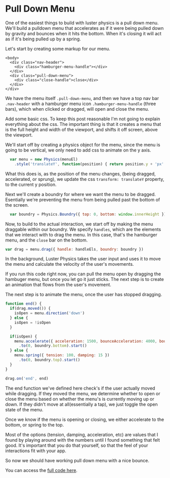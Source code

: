 Pull Down Menu
==============

  One of the easiest things to build with luster physics is a pull down menu.
We'll build a pulldown menu that accelerates as if it were being pulled down
by gravity and bounces when it hits the bottom. When it's closing it will
act as if it's being pulled up by a spring.

  Let's start by creating some markup for our menu.

```markup
<body>
  <div class="nav-header">
    <div class="hamburger-menu-handle"></div>
  </div>
  <div class="pull-down-menu">
    <div class="close-handle">close</div>
  </div>
</div>
```

  We have the menu itself `.pull-down-menu`, and then we have a top nav bar
`.nav-header` with a hamburger menu icon `.hamburger-menu-handle` (three
bars), which when clicked or dragged, will open and close the menu.

  Add some basic css.  To keep this post reasonable I'm not going to explain
everything about the css.  The important thing is that it creates a menu that
is the full height and width of the viewport, and shifts it off screen, above
the viewport.

  We'll start off by creating a physics object for the menu, since the menu is
going to be vertical, we only need to add css to animate on the y axis.

```javascript
  var menu = new Physics(menuEl)
    .style('translateY', function(position) { return position.y + 'px' })
```

  What this does is, as the position of the menu changes, (being dragged,
accelerated, or sprung), we update the css `transform: translateY` property, to the
current y position.

  Next we'll create a boundry for where we want the menu to be dragged.
Esentially we're preventing the menu from being pulled past the bottom of
the screen.

```javascript
  var boundry = Physics.Boundry({ top: 0, bottom: window.innerHeight })
```

  Now, to build to the actual interaction, we start off by making the menu
draggable within our boundry.  We specify `handles`, which are the elements
that we interact with to drag the menu.  In this case, that's the hamburger
menu, and the `close` bar on the bottom.

```javascript
var drag = menu.drag({ handle: handleEls, boundry: boundry })
```

  In the background, Luster Physics takes the user input and uses it to move
the menu and calculate the velocity of the user's movements.

  If you run this code right now, you can pull the menu open by dragging
the hambuger menu, but once you let go it just sticks.  The next step is
to create an animation that flows from the user's movement.

  The next step is to animate the menu, once the user has stopped dragging.

```javascript
function end() {
  if(drag.moved()) {
    isOpen = menu.direction('down')
  } else {
    isOpen = !isOpen
  }

  if(isOpen) {
    menu.accelerate({ acceleration: 1500, bounceAcceleration: 4000, bounce: true })
      .to(0, boundry.bottom).start()
  } else {
    menu.spring({ tension: 100, damping: 15 })
      .to(0, boundry.top).start()
  }
}

drag.on('end', end)
```

  The end function we've defined here check's if the user actually moved while
dragging.  If they moved the menu, we determine whether to open or close the
menu based on whether the menu's is currently moving up or down.  If they
didn't move at all(essentially a tap), we just toggle the open state of the
menu.

  Once we know if the menu is opening or closing, we either accelerate to the
bottom, or spring to the top.

  Most of the options (tension, damping, acceleration, etc) are values that I
found by playing around with the numbers until I found something that felt
good.  It's important that you do that yourself, so that the feel of your
interactions fit with your app.

  So now we should have working pull down menu with a nice bounce.

You can access the [full code here](https://github.com/luster-io/demo-pull-down-menu/blob/master/app/scripts/app.js).